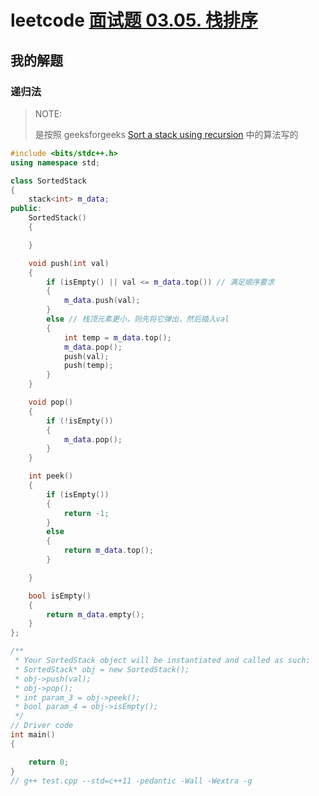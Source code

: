 # leetcode [面试题 03.05. 栈排序](https://leetcode-cn.com/problems/sort-of-stacks-lcci/)



## 我的解题

### 递归法

> NOTE: 
>
> 是按照 geeksforgeeks [Sort a stack using recursion](https://www.geeksforgeeks.org/sort-a-stack-using-recursion/) 中的算法写的

```C++
#include <bits/stdc++.h>
using namespace std;

class SortedStack
{
	stack<int> m_data;
public:
	SortedStack()
	{

	}

	void push(int val)
	{
		if (isEmpty() || val <= m_data.top()) // 满足顺序要求
		{
			m_data.push(val);
		}
		else // 栈顶元素更小，则先将它弹出，然后插入val
		{
			int temp = m_data.top();
			m_data.pop();
			push(val);
			push(temp);
		}
	}

	void pop()
	{
		if (!isEmpty())
		{
			m_data.pop();
		}
	}

	int peek()
	{
		if (isEmpty())
		{
			return -1;
		}
		else
		{
			return m_data.top();
		}

	}

	bool isEmpty()
	{
		return m_data.empty();
	}
};

/**
 * Your SortedStack object will be instantiated and called as such:
 * SortedStack* obj = new SortedStack();
 * obj->push(val);
 * obj->pop();
 * int param_3 = obj->peek();
 * bool param_4 = obj->isEmpty();
 */
// Driver code
int main()
{

	return 0;
}
// g++ test.cpp --std=c++11 -pedantic -Wall -Wextra -g


```

